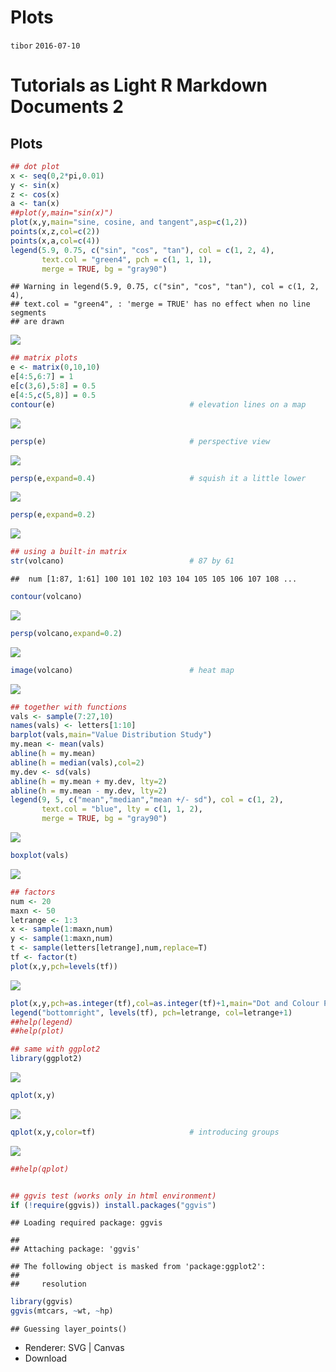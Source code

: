 Plots
================
`tibor`
`2016-07-10`

Tutorials as Light R Markdown Documents 2
=========================================

Plots
-----

``` r
## dot plot
x <- seq(0,2*pi,0.01)
y <- sin(x)
z <- cos(x)
a <- tan(x)
##plot(y,main="sin(x)")
plot(x,y,main="sine, cosine, and tangent",asp=c(1,2))
points(x,z,col=c(2))
points(x,a,col=c(4))
legend(5.9, 0.75, c("sin", "cos", "tan"), col = c(1, 2, 4),
       text.col = "green4", pch = c(1, 1, 1),
       merge = TRUE, bg = "gray90")
```

    ## Warning in legend(5.9, 0.75, c("sin", "cos", "tan"), col = c(1, 2, 4),
    ## text.col = "green4", : 'merge = TRUE' has no effect when no line segments
    ## are drawn

![](plots_files/figure-markdown_github/unnamed-chunk-1-1.png)

``` r
## matrix plots
e <- matrix(0,10,10)
e[4:5,6:7] = 1
e[c(3,6),5:8] = 0.5
e[4:5,c(5,8)] = 0.5
contour(e)                              # elevation lines on a map
```

![](plots_files/figure-markdown_github/unnamed-chunk-1-2.png)

``` r
persp(e)                                # perspective view
```

![](plots_files/figure-markdown_github/unnamed-chunk-1-3.png)

``` r
persp(e,expand=0.4)                     # squish it a little lower
```

![](plots_files/figure-markdown_github/unnamed-chunk-1-4.png)

``` r
persp(e,expand=0.2)
```

![](plots_files/figure-markdown_github/unnamed-chunk-1-5.png)

``` r
## using a built-in matrix
str(volcano)                            # 87 by 61
```

    ##  num [1:87, 1:61] 100 101 102 103 104 105 105 106 107 108 ...

``` r
contour(volcano)
```

![](plots_files/figure-markdown_github/unnamed-chunk-1-6.png)

``` r
persp(volcano,expand=0.2)
```

![](plots_files/figure-markdown_github/unnamed-chunk-1-7.png)

``` r
image(volcano)                          # heat map
```

![](plots_files/figure-markdown_github/unnamed-chunk-1-8.png)

``` r
## together with functions
vals <- sample(7:27,10)
names(vals) <- letters[1:10]
barplot(vals,main="Value Distribution Study")
my.mean <- mean(vals)
abline(h = my.mean)
abline(h = median(vals),col=2)
my.dev <- sd(vals)
abline(h = my.mean + my.dev, lty=2)
abline(h = my.mean - my.dev, lty=2)
legend(9, 5, c("mean","median","mean +/- sd"), col = c(1, 2),
       text.col = "blue", lty = c(1, 1, 2),
       merge = TRUE, bg = "gray90")
```

![](plots_files/figure-markdown_github/unnamed-chunk-1-9.png)

``` r
boxplot(vals)
```

![](plots_files/figure-markdown_github/unnamed-chunk-1-10.png)

``` r
## factors
num <- 20
maxn <- 50
letrange <- 1:3
x <- sample(1:maxn,num)
y <- sample(1:maxn,num)
t <- sample(letters[letrange],num,replace=T)
tf <- factor(t)
plot(x,y,pch=levels(tf))
```

![](plots_files/figure-markdown_github/unnamed-chunk-1-11.png)

``` r
plot(x,y,pch=as.integer(tf),col=as.integer(tf)+1,main="Dot and Colour Per Factor")
legend("bottomright", levels(tf), pch=letrange, col=letrange+1)
##help(legend)
##help(plot)

## same with ggplot2
library(ggplot2)
```

![](plots_files/figure-markdown_github/unnamed-chunk-1-12.png)

``` r
qplot(x,y)
```

![](plots_files/figure-markdown_github/unnamed-chunk-1-13.png)

``` r
qplot(x,y,color=tf)                     # introducing groups
```

![](plots_files/figure-markdown_github/unnamed-chunk-1-14.png)

``` r
##help(qplot)


## ggvis test (works only in html environment)
if (!require(ggvis)) install.packages("ggvis")
```

    ## Loading required package: ggvis

    ## 
    ## Attaching package: 'ggvis'

    ## The following object is masked from 'package:ggplot2':
    ## 
    ##     resolution

``` r
library(ggvis)
ggvis(mtcars, ~wt, ~hp)
```

    ## Guessing layer_points()

<!--html_preserve-->

<nav class="ggvis-control"> <a class="ggvis-dropdown-toggle" title="Controls" onclick="return false;"></a>
<ul class="ggvis-dropdown">
<li>
Renderer: <a id="plot_id381393531_renderer_svg" class="ggvis-renderer-button" onclick="return false;" data-plot-id="plot_id381393531" data-renderer="svg">SVG</a> | <a id="plot_id381393531_renderer_canvas" class="ggvis-renderer-button" onclick="return false;" data-plot-id="plot_id381393531" data-renderer="canvas">Canvas</a>
</li>
<li>
<a id="plot_id381393531_download" class="ggvis-download" data-plot-id="plot_id381393531">Download</a>
</li>
</ul>
</nav>

<script type="text/javascript">
var plot_id381393531_spec = {
  "data": [
    {
      "name": "mtcars0",
      "format": {
        "type": "csv",
        "parse": {
          "wt": "number",
          "hp": "number"
        }
      },
      "values": "\"wt\",\"hp\"\n2.62,110\n2.875,110\n2.32,93\n3.215,110\n3.44,175\n3.46,105\n3.57,245\n3.19,62\n3.15,95\n3.44,123\n3.44,123\n4.07,180\n3.73,180\n3.78,180\n5.25,205\n5.424,215\n5.345,230\n2.2,66\n1.615,52\n1.835,65\n2.465,97\n3.52,150\n3.435,150\n3.84,245\n3.845,175\n1.935,66\n2.14,91\n1.513,113\n3.17,264\n2.77,175\n3.57,335\n2.78,109"
    },
    {
      "name": "scale/x",
      "format": {
        "type": "csv",
        "parse": {
          "domain": "number"
        }
      },
      "values": "\"domain\"\n1.31745\n5.61955"
    },
    {
      "name": "scale/y",
      "format": {
        "type": "csv",
        "parse": {
          "domain": "number"
        }
      },
      "values": "\"domain\"\n37.85\n349.15"
    }
  ],
  "scales": [
    {
      "name": "x",
      "domain": {
        "data": "scale/x",
        "field": "data.domain"
      },
      "zero": false,
      "nice": false,
      "clamp": false,
      "range": "width"
    },
    {
      "name": "y",
      "domain": {
        "data": "scale/y",
        "field": "data.domain"
      },
      "zero": false,
      "nice": false,
      "clamp": false,
      "range": "height"
    }
  ],
  "marks": [
    {
      "type": "symbol",
      "properties": {
        "update": {
          "fill": {
            "value": "#000000"
          },
          "size": {
            "value": 50
          },
          "x": {
            "scale": "x",
            "field": "data.wt"
          },
          "y": {
            "scale": "y",
            "field": "data.hp"
          }
        },
        "ggvis": {
          "data": {
            "value": "mtcars0"
          }
        }
      },
      "from": {
        "data": "mtcars0"
      }
    }
  ],
  "legends": [],
  "axes": [
    {
      "type": "x",
      "scale": "x",
      "orient": "bottom",
      "layer": "back",
      "grid": true,
      "title": "wt"
    },
    {
      "type": "y",
      "scale": "y",
      "orient": "left",
      "layer": "back",
      "grid": true,
      "title": "hp"
    }
  ],
  "padding": null,
  "ggvis_opts": {
    "keep_aspect": false,
    "resizable": true,
    "padding": {},
    "duration": 250,
    "renderer": "svg",
    "hover_duration": 0,
    "width": 672,
    "height": 480
  },
  "handlers": null
};
ggvis.getPlot("plot_id381393531").parseSpec(plot_id381393531_spec);
</script>
<!--/html_preserve-->

